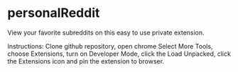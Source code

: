 ﻿# personalReddit
View your favorite subreddits on this easy to use private extension.

Instructions: Clone github repository, open chrome Select More Tools, choose Extensions, turn on Developer Mode, click the Load Unpacked, click the Extensions icon and pin the extension to browser.
